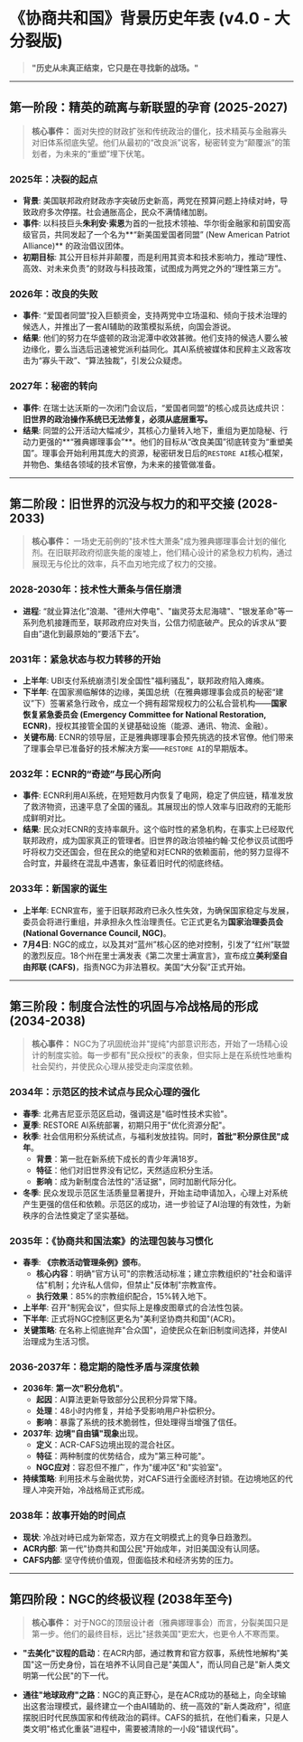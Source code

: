 # 《协商共和国》背景历史年表 (v4.0 - 大分裂版)

> **"历史从未真正结束，它只是在寻找新的战场。"**

---

## 第一阶段：精英的疏离与新联盟的孕育 (2025-2027)

> **核心事件：** 面对失控的财政扩张和传统政治的僵化，技术精英与金融寡头对旧体系彻底失望。他们从最初的“改良派”说客，秘密转变为“颠覆派”的策划者，为未来的“重塑”埋下伏笔。

### 2025年：决裂的起点
- **背景**: 美国联邦政府财政赤字突破历史新高，两党在预算问题上持续对峙，导致政府多次停摆。社会通胀高企，民众不满情绪加剧。
- **事件**: 以科技巨头**朱利安·索恩**为首的一批技术领袖、华尔街金融家和前国安高级官员，共同发起了一个名为**“新美国爱国者同盟” (New American Patriot Alliance)** 的政治倡议团体。
- **初期目标**: 其公开目标并非颠覆，而是利用其资本和技术影响力，推动“理性、高效、对未来负责”的财政与科技政策，试图成为两党之外的“理性第三方”。

### 2026年：改良的失败
- **事件**: “爱国者同盟”投入巨额资金，支持两党中立场温和、倾向于技术治理的候选人，并推出了一套AI辅助的政策模拟系统，向国会游说。
- **结果**: 他们的努力在华盛顿的政治泥潭中收效甚微。他们支持的候选人要么被边缘化，要么当选后迅速被党派利益同化。其AI系统被媒体和民粹主义政客攻击为“寡头干政”、“算法独裁”，引发公众疑虑。

### 2027年：秘密的转向
- **事件**: 在瑞士达沃斯的一次闭门会议后，“爱国者同盟”的核心成员达成共识：**旧世界的政治操作系统已无法修复，必须从底层重写。**
- **结果**: 同盟的公开活动大幅减少，其核心力量转入地下，重组为更加隐秘、行动力更强的**“雅典娜理事会”**。他们的目标从“改良美国”彻底转变为“重塑美国”。理事会开始利用其庞大的资源，秘密研发日后的`RESTORE AI`核心框架，并物色、集结各领域的技术官僚，为未来的接管做准备。

---

## 第二阶段：旧世界的沉没与权力的和平交接 (2028-2033)

> **核心事件：** 一场史无前例的"技术性大萧条"成为雅典娜理事会计划的催化剂。在旧联邦政府彻底失能的废墟上，他们精心设计的紧急权力机构，通过展现无与伦比的效率，兵不血刃地完成了权力的交接。

### 2028-2030年：技术性大萧条与信任崩溃
- **进程**: “就业算法化”浪潮、"德州大停电"、"幽灵芬太尼海啸"、"银发革命"等一系列危机接踵而至，联邦政府应对失当，公信力彻底破产。民众的诉求从“要自由”退化到最原始的“要活下去”。

### 2031年：紧急状态与权力转移的开始
- **上半年**: UBI支付系统崩溃引发全国性"福利骚乱"，联邦政府陷入瘫痪。
- **下半年**: 在国家濒临解体的边缘，美国总统（在雅典娜理事会成员的秘密“建议”下）签署紧急行政令，成立一个拥有超常规权力的公私合营机构——**国家恢复紧急委员会 (Emergency Committee for National Restoration, ECNR)**，授权其接管全国的关键基础设施（能源、通讯、物流、金融）。
- **关键布局**: ECNR的领导层，正是雅典娜理事会预先挑选的技术官僚。他们带来了理事会早已准备好的技术解决方案——`RESTORE AI`的早期版本。

### 2032年：ECNR的“奇迹”与民心所向
- **事件**: ECNR利用AI系统，在短短数月内恢复了电网，稳定了供应链，精准发放了救济物资，迅速平息了全国的骚乱。其展现出的惊人效率与旧政府的无能形成鲜明对比。
- **结果**: 民众对ECNR的支持率飙升。这个临时性的紧急机构，在事实上已经取代联邦政府，成为国家真正的管理者。旧世界的政治领袖约翰·艾伦参议员试图呼吁将权力交还国会，但在民众的绝望和对ECNR的依赖面前，他的努力显得不合时宜，并最终在混乱中遇害，象征着旧时代的彻底终结。

### 2033年：新国家的诞生
- **上半年**: ECNR宣布，鉴于旧联邦政府已永久性失效，为确保国家稳定与发展，委员会将进行重组，并承担永久性治理责任。它正式更名为**国家治理委员会 (National Governance Council, NGC)**。
- **7月4日**: NGC的成立，以及其对“蓝州”核心区的绝对控制，引发了“红州”联盟的激烈反应。18个州在里士满发表《第二次里士满宣言》，宣布成立**美利坚自由邦联 (CAFS)**，指责NGC为非法篡权。美国“大分裂”正式开始。

---

## 第三阶段：制度合法性的巩固与冷战格局的形成 (2034-2038)

> **核心事件：** NGC为了巩固统治并"提纯"内部意识形态，开始了一场精心设计的制度实验。每一步都有"民众授权"的表象，但实际上是在系统性地重构社会契约，并使民众心理从接受走向深度依赖。

### 2034年：示范区的技术试点与民众心理的强化
- **春季**: 北弗吉尼亚示范区启动，强调这是"临时性技术实验"。
- **夏季**: RESTORE AI系统部署，初期只用于"优化资源分配"。
- **秋季**: 社会信用积分系统试点，与福利发放挂钩。同时，**首批"积分原住民"成年**。
    - **背景**：第一批在新系统下成长的青少年满18岁。
    - **特征**：他们对旧世界没有记忆，天然适应积分生活。
    - **影响**：成为新制度合法性的"活证据"，同时加剧代际分化。
- **冬季**: 民众发现示范区生活质量显著提升，开始主动申请加入，心理上对系统产生更强的信任和依赖。示范区的成功，进一步验证了AI治理的有效性，为新秩序的合法性奠定了坚实基础。

### 2035年：《协商共和国法案》的法理包装与习惯化
- **春季**: **《宗教活动管理条例》颁布**。
    - **核心内容**：明确"官方认可"的宗教活动标准；建立宗教组织的"社会和谐评估"机制；允许私人信仰，但禁止"反体制"宗教宣传。
    - **执行效果**：85%的宗教组织配合，15%转入地下。
- **上半年**: 召开"制宪会议"，但实际上是橡皮图章式的合法性包装。
- **下半年**: 正式将NGC控制区更名为"美利坚协商共和国"(ACR)。
- **关键策略**: 在名称上彻底抛弃"合众国"，迫使民众在新旧制度间选择，并使AI治理成为生活习惯。

### 2036-2037年：稳定期的隐性矛盾与深度依赖
- **2036年**: **第一次"积分危机"**。
    - **起因**：AI算法更新导致部分公民积分异常下降。
    - **处理**：48小时内修复，并给予受影响用户补偿积分。
    - **影响**：暴露了系统的技术脆弱性，但处理得当增强了信任。
- **2037年**: **边境"自由镇"现象**出现。
    - **定义**：ACR-CAFS边境出现的混合社区。
    - **特征**：两种制度的优势结合，成为"第三种可能"。
    - **NGC应对**：容忍但不推广，作为"缓冲区"和"实验室"。
- **持续策略**: 利用技术与金融优势，对CAFS进行全面经济封锁。在边境地区的代理人冲突开始，冷战格局正式形成。

### 2038年：故事开始的时间点
- **现状**: 冷战对峙已成为新常态，双方在文明模式上的竞争日趋激烈。
- **ACR内部**: 第一代"协商共和国公民"开始成年，对旧美国没有认同感。
- **CAFS内部**: 坚守传统价值观，但面临技术和经济劣势的压力。

---

## 第四阶段：NGC的终极议程 (2038年至今)

> **核心事件：** 对于NGC的顶层设计者（雅典娜理事会）而言，分裂美国只是第一步。他们的最终目标，远比"拯救美国"更宏大，也更令人不寒而栗。

- **"去美化"议程的启动**：在ACR内部，通过教育和官方叙事，系统性地解构"美国"这一历史身份，旨在培养不认同自己是"美国人"，而认同自己是"新人类文明第一代公民"的下一代。

- **通往"地球政府"之路**：NGC的真正野心，是在ACR成功的基础上，向全球输出这套治理模式，最终建立一个由AI辅助的、统一高效的"新人类政府"，彻底摆脱旧时代民族国家和传统政治的羁绊。CAFS的抵抗，在他们看来，只是人类文明"格式化重装"进程中，需要被清除的一小段"错误代码"。
